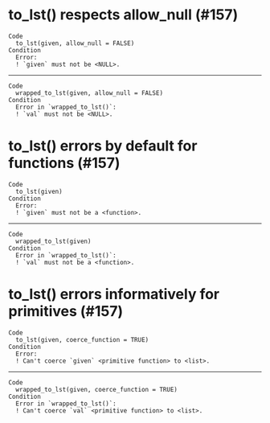 # to_lst() respects allow_null (#157)

    Code
      to_lst(given, allow_null = FALSE)
    Condition
      Error:
      ! `given` must not be <NULL>.

---

    Code
      wrapped_to_lst(given, allow_null = FALSE)
    Condition
      Error in `wrapped_to_lst()`:
      ! `val` must not be <NULL>.

# to_lst() errors by default for functions (#157)

    Code
      to_lst(given)
    Condition
      Error:
      ! `given` must not be a <function>.

---

    Code
      wrapped_to_lst(given)
    Condition
      Error in `wrapped_to_lst()`:
      ! `val` must not be a <function>.

# to_lst() errors informatively for primitives (#157)

    Code
      to_lst(given, coerce_function = TRUE)
    Condition
      Error:
      ! Can't coerce `given` <primitive function> to <list>.

---

    Code
      wrapped_to_lst(given, coerce_function = TRUE)
    Condition
      Error in `wrapped_to_lst()`:
      ! Can't coerce `val` <primitive function> to <list>.

